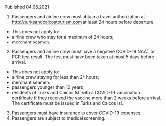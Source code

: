 Published 04.05.2021
1. Passengers and airline crew must obtain a travel authorization at <a href="http://turksandcaicostourism.com">http://turksandcaicostourism.com</a> at least 24 hours before departure.
- This does not apply to:
- airline crew who stay for a maximum of 24 hours;
- merchant seamen.
2. Passengers and airline crew must have a negative COVID-19 NAAT or PCR test result. The test must have been taken at most 5 days before arrival.
- This does not apply to:
- airline crew staying for less than 24 hours;
- merchant seamen;
- passengers younger than 10 years;
- residents of Turks and Caicos Isl. with a COVID-19 vaccination certificate if they received the vaccine more than 2 weeks before arrival. The certificate must be issued in Turks and Caicos Isl.
3. Passengers must have insurance to cover COVID-19 expenses.
4. Passengers are subject to medical screening.

